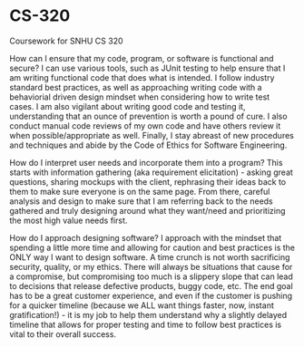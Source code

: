 # CS-320
Coursework for SNHU CS 320

How can I ensure that my code, program, or software is functional and secure?
I can use various tools, such as JUnit testing to help ensure that I am writing functional code that does what is intended.  I follow industry standard best practices, as well as approaching writing code with a behaviorial driven design mindset when considering how to write test cases.  I am also vigilant about writing good code and testing it, understanding that an ounce of prevention is worth a pound of cure.  I also conduct manual code reviews of my own code and have others review it when possible/appropriate as well.  Finally, I stay abreast of new procedures and techniques and abide by the Code of Ethics for Software Engineering.

How do I interpret user needs and incorporate them into a program?
This starts with information gathering (aka requirement elicitation) - asking great questions, sharing mockups with the client, rephrasing their ideas back to them to make sure everyone is on the same page.  From there, careful analysis and design to make sure that I am referring back to the needs gathered and truly designing around what they want/need and prioritizing the most high value needs first.

How do I approach designing software?
I approach with the mindset that spending a little more time and allowing for caution and best practices is the ONLY way I want to design software.  A time crunch is not worth sacrificing security, quality, or my ethics.  There will always be situations that cause for a compromise, but compromising too much is a slippery slope that can lead to decisions that release defective products, buggy code, etc.  The end goal has to be a great customer experience, and even if the customer is pushing for a quicker timeline (because we ALL want things faster, now, instant gratification!) - it is my job to help them understand why a slightly delayed timeline that allows for proper testing and time to follow best practices is vital to their overall success.
